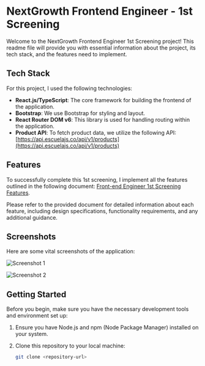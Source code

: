 # NextGrowth Frontend Engineer - 1st Screening

Welcome to the NextGrowth Frontend Engineer 1st Screening project! This readme file will provide you with essential information about the project, its tech stack, and the features  need to implement.

## Tech Stack

For this project, I used the following technologies:

- **React.js/TypeScript**: The core framework for building the frontend of the application.
- **Bootstrap**: We use Bootstrap for styling and layout.
- **React Router DOM v6**: This library is used for handling routing within the application.
- **Product API**: To fetch product data, we utilize the following API: [https://api.escuelajs.co/api/v1/products](https://api.escuelajs.co/api/v1/products)

## Features

To successfully complete this 1st screening, I implement all the features outlined in the following document: [Front-end Engineer 1st Screening Features](https://multivariate.notion.site/Front-end-engineer-1st-screening-f462fe077ef14a77bc59b83e24ef88f6).

Please refer to the provided document for detailed information about each feature, including design specifications, functionality requirements, and any additional guidance.



## Screenshots

Here are some vital screenshots of the application:

![Screenshot 1](https://gitlab.com/pradip1910736/NextGrowth/-/raw/main/public/images/Screenshot%202023-09-10%20at%205.24.09%20PM.png?ref_type=heads)

![Screenshot 2](https://gitlab.com/pradip1910736/NextGrowth/-/raw/main/public/images/Screenshot%202023-09-10%20at%205.26.00%20PM.png?ref_type=heads)


## Getting Started

Before you begin, make sure you have the necessary development tools and environment set up:

1. Ensure you have Node.js and npm (Node Package Manager) installed on your system.
2. Clone this repository to your local machine:

   ```bash
   git clone <repository-url>
